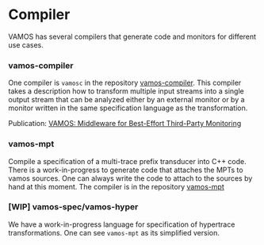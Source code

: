 # Compiler

VAMOS has several compilers that generate code and monitors for different use cases.

### vamos-compiler

One compiler is `vamosc` in the repository
[vamos-compiler](https://github.com/ista-vamos/vamos-compiler).  This compiler
takes a description how to transform multiple input streams into a single
output stream that can be analyzed either by an external monitor or by a
monitor written in the same specification language as the transformation.

Publication: [VAMOS: Middleware for Best-Effort Third-Party Monitoring](https://link.springer.com/chapter/10.1007/978-3-031-30826-0_15)

### vamos-mpt

Compile a specification of a multi-trace prefix transducer into C++ code.
There is a work-in-progress to generate code that attaches the MPTs to
vamos sources. One can always write the code to attach to the sources by hand
at this moment. The compiler is in the repository
[vamos-mpt](https://github.com/ista-vamos/vamos-mpt)

### [WIP] vamos-spec/vamos-hyper

We have a work-in-progress language for specification of hypertrace transformations.
One can see `vamos-mpt` as its simplified version.
